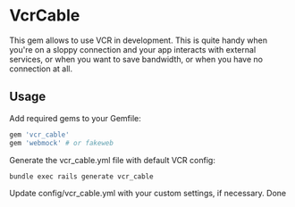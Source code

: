 # VcrCable

This gem allows to use VCR in development. This is quite handy when you're on
a sloppy connection and your app interacts with external services, or when you
want to save bandwidth, or when you have no connection at all.

## Usage

Add required gems to your Gemfile:

```ruby
gem 'vcr_cable'
gem 'webmock' # or fakeweb
```

Generate the vcr_cable.yml file with default VCR config:

```bash
bundle exec rails generate vcr_cable
```

Update config/vcr_cable.yml with your custom settings, if necessary. Done

